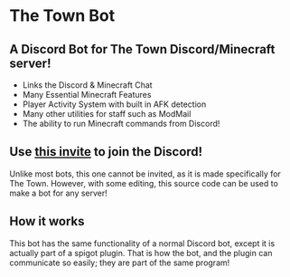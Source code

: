 # The Town Bot

## A Discord Bot for The Town Discord/Minecraft server!

- Links the Discord & Minecraft Chat
- Many Essential Minecraft Features
- Player Activity System with built in AFK detection
- Many other utilities for staff such as ModMail
- The ability to run Minecraft commands from Discord!

## Use [this invite](https://discord.gg/78jUErB) to join the Discord!

Unlike most bots, this one cannot be invited, as it is made specifically for The Town. However, with some editing, this source code can be used to make a bot for any server!

## How it works

This bot has the same functionality of a normal Discord bot, except it is actually part of a spigot plugin. That is how the bot, and the plugin can communicate so easily; they are part of the same program!